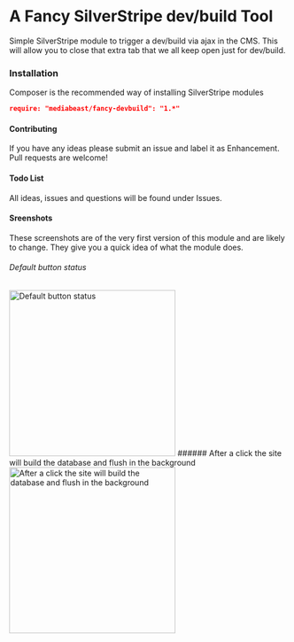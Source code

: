 # A Fancy SilverStripe dev/build Tool
Simple SilverStripe module to trigger a dev/build via ajax in the CMS. 
This will allow you to close that extra tab that we all keep open just for dev/build.

### Installation
Composer is the recommended way of installing SilverStripe modules
```json
require: "mediabeast/fancy-devbuild": "1.*"
```


#### Contributing 
If you have any ideas please submit an issue and label it as Enhancement.
Pull requests are welcome!


#### Todo List
All ideas, issues and questions will be found under Issues.


#### Sreenshots
These screenshots are of the very first version of this module and are likely to change.
They give you a quick idea of what the module does.


###### Default button status
<img width="300px" src="http://i.imgur.com/zYmHiQ4.png" alt="Default button status">
###### After a click the site will build the database and flush in the background
<img width="300px" src="http://i.imgur.com/Aik95L7.png" alt="After a click the site will build the database and flush in the background">
